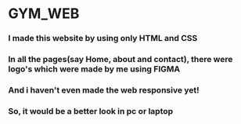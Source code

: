 # GYM_WEB
### I made this website by using only HTML and CSS 
### In all the pages(say Home, about and contact), there were logo's which were made by me using FIGMA
### And i haven't even made the web responsive yet!
### So, it would be a better look in pc or laptop


